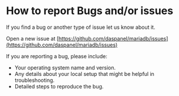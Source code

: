 
# How to report Bugs and/or issues

If you find a bug or another type of issue let us know about it.

Open a new issue at 
[https://github.com/daspanel/mariadb/issues](https://github.com/daspanel/mariadb/issues)

If you are reporting a bug, please include:

* Your operating system name and version.
* Any details about your local setup that might be helpful in troubleshooting.
* Detailed steps to reproduce the bug.

